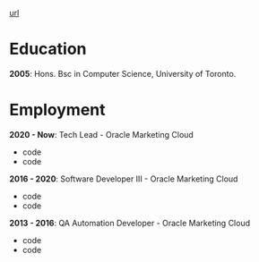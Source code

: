 [url](/about/cv/)

# Education
**2005**: Hons. Bsc in Computer Science, University of Toronto.
# Employment
**2020 - Now**: Tech Lead - Oracle Marketing Cloud
- code
- code

**2016 - 2020**: Software Developer III - Oracle Marketing Cloud
- code
- code

**2013 - 2016**: QA Automation Developer - Oracle Marketing Cloud
- code
- code